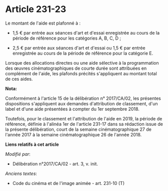 # Article 231-23

Le montant de l'aide est plafonné à :

- 1,5 € par entrée aux séances d'art et d'essai enregistrée au cours de la période de référence pour les catégories A, B, C,
D ;

- 2,5 € par entrée aux séances d'art et d'essai ou 1,5 € par entrée enregistrée au cours de la période de référence pour la
catégorie E.

Lorsque des allocations directes ou une aide sélective à la programmation des œuvres cinématographiques de courte durée sont
attribuées en complément de l'aide, les plafonds précités s'appliquent au montant total de ces aides.

**Nota:**

Conformément à l'article 15 de la délibération n° 2017/CA/02, les présentes dispositions s'appliquent aux demandes
d'attribution de classement, d'un label et d'une aide présentées à compter du 1er septembre 2018.

Toutefois, pour le classement et l'attribution de l'aide en 2019, la période de référence, définie à l'alinéa 1er de
l'article 231-17 dans sa rédaction issue de la présente délibération, court de la semaine cinématographique 27 de l'année
2017 à la semaine cinématographique 26 de l'année 2018.

**Liens relatifs à cet article**

_Modifié par_:

  - Délibération n°2017/CA/02 - art. 3, v. init.

_Anciens textes_:

  - Code du cinéma et de l'image animée - art. 231-10 (T)
